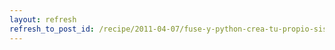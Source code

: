 ```yaml
---
layout: refresh
refresh_to_post_id: /recipe/2011-04-07/fuse-y-python-crea-tu-propio-sistema-de-ficheros-fcilmente
---
```

